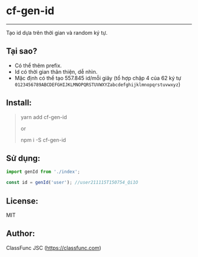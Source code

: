 # cf-gen-id

---
Tạo id dựa trên thời gian và random ký tự.

## Tại sao?

- Có thể thêm prefix.
- Id có thời gian thân thiện, dễ nhìn.
- Mặc định có thể tạo 557.845 id/mỗi giây (tổ hợp chập 4 của 62 ký
tự `0123456789ABCDEFGHIJKLMNOPQRSTUVWXYZabcdefghijklmnopqrstuvwxyz`)

## Install:

> yarn add cf-gen-id
>
> or
>
> npm i -S cf-gen-id

## Sử dụng:

```js
import genId from './index';

const id = genId('user'); //user211115T150754_Qi1O
```

## License:
MIT

## Author:
ClassFunc JSC (https://classfunc.com)


